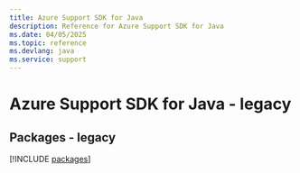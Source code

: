 ```yaml
---
title: Azure Support SDK for Java
description: Reference for Azure Support SDK for Java
ms.date: 04/05/2025
ms.topic: reference
ms.devlang: java
ms.service: support
---
```

# Azure Support SDK for Java - legacy
## Packages - legacy
[!INCLUDE [packages](support-index.md)]
